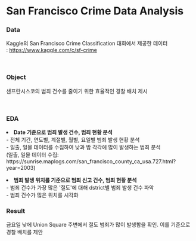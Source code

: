 # San Francisco Crime Data Analysis

### Data
Kaggle의 San Francisco Crime Classification 대회에서 제공한 데이터<br>
: https://www.kaggle.com/c/sf-crime

<br>

### Object
샌프란시스코의 범죄 건수를 줄이기 위한 효율적인 경찰 배치 제시

<br>

### EDA
<li><strong>Date 기준으로 범죄 발생 건수, 범죄 현황 분석</strong></li>
- 전체 기간, 연도별, 계절별, 월별, 요일별 범죄 발생 현황 분석 <br>
- 일출, 일몰 데이터를 수집하여 낮과 밤 각각에 많이 발생하는 범죄 분석<br>
    (일출, 일몰 데이터 수집: https://sunrise.maplogs.com/san_francisco_county_ca_usa.727.html?year=2003)
</p>
<li><strong>범죄 발생 위치를 기준으로 범죄  신고 건수, 범죄 현황 분석</strong></li>
- 범죄 건수가 가장 많은 '절도'에 대해 dstrict별 범죄 발생 건수 파악<br>
- 범죄 건수가 많은 위치를 시각화

<br>

### Result
금요일 낮에 Union Square 주변에서 절도 범죄가 많이 발생함을 확인. 이를 기준으로 경찰 배치를 제안